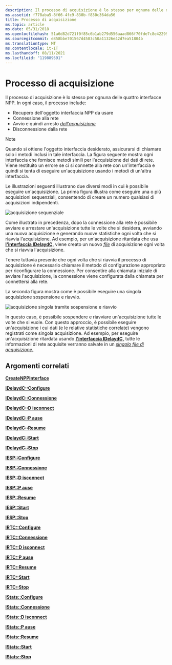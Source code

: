 ```yaml
---
description: Il processo di acquisizione è lo stesso per ognuna delle quattro interfacce NPP.
ms.assetid: f778aba5-8f66-4fc9-830b-f830c364da56
title: Processo di acquisizione
ms.topic: article
ms.date: 05/31/2018
ms.openlocfilehash: 51a6d82d721f0f85c6b1ab279d556aaad866f70fde7c8e422995cba5be513d8e
ms.sourcegitcommit: e858bbe701567d4583c50a11326e42d7ea51804b
ms.translationtype: MT
ms.contentlocale: it-IT
ms.lasthandoff: 08/11/2021
ms.locfileid: "119889591"
---
```

# <a name="the-capture-process"></a>Processo di acquisizione

Il processo di acquisizione è lo stesso per ognuna delle quattro interfacce NPP. In ogni caso, il processo include:

-   Recupero dell'oggetto interfaccia NPP da usare
-   Connessione alla rete
-   Avvio e quindi arresto [ *dell'acquisizione*](c.md)
-   Disconnessione dalla rete

> [!Note]  
> Quando si ottiene l'oggetto interfaccia desiderato, assicurarsi di chiamare solo i metodi inclusi in tale interfaccia. La figura seguente mostra ogni interfaccia che fornisce metodi simili per l'acquisizione dei dati di rete. Viene restituito un errore se ci si connette alla rete con un'interfaccia e quindi si tenta di eseguire un'acquisizione usando i metodi di un'altra interfaccia.

 

Le illustrazioni seguenti illustrano due diversi modi in cui è possibile eseguire un'acquisizione. La prima figura illustra come eseguire una o più acquisizioni sequenziali, consentendo di creare un numero qualsiasi di acquisizioni indipendenti.

![acquisizione sequenziale](images/capt1.png)

Come illustrato in precedenza, dopo la connessione alla rete è possibile avviare e arrestare un'acquisizione tutte le volte che si desidera, avviando una nuova acquisizione e generando nuove statistiche ogni volta che si riavvia l'acquisizione. Ad esempio, per un'acquisizione ritardata che usa [**l'interfaccia IDelaydC,**](idelaydc.md) viene creato un nuovo [*file*](c.md) di acquisizione ogni volta che si riavvia l'acquisizione.

Tenere tuttavia presente che ogni volta che si riavvia il processo di acquisizione è necessario chiamare il metodo di configurazione appropriato per riconfigurare la connessione. Per consentire alla chiamata iniziale di avviare l'acquisizione, la connessione viene configurata dalla chiamata per connettersi alla rete.

La seconda figura mostra come è possibile eseguire una singola acquisizione sospensione e riavvio.

![acquisizione singola tramite sospensione e riavvio](images/capt2.png)

In questo caso, è possibile sospendere e riavviare un'acquisizione tutte le volte che si vuole. Con questo approccio, è possibile eseguire un'acquisizione i cui dati (e le relative statistiche correlate) vengono registrati come singola acquisizione. Ad esempio, per eseguire un'acquisizione ritardata usando [**l'interfaccia IDelaydC,**](idelaydc.md) tutte le informazioni di rete acquisite verranno salvate in un [*singolo file di acquisizione.*](c.md)

## <a name="related-topics"></a>Argomenti correlati

<dl> <dt>

[**CreateNPPInterface**](createnppinterface.md)
</dt> <dt>

[**IDelaydC::Configure**](idelaydc-configure.md)
</dt> <dt>

[**IDelaydC::Connessione**](idelaydc-connect.md)
</dt> <dt>

[**IDelaydC::D isconnect**](idelaydc-disconnect.md)
</dt> <dt>

[**IDelaydC::P ause**](idelaydc-pause.md)
</dt> <dt>

[**IDelaydC::Resume**](idelaydc-resume.md)
</dt> <dt>

[**IDelaydC::Start**](idelaydc-start.md)
</dt> <dt>

[**IDelaydC::Stop**](idelaydc-stop.md)
</dt> <dt>

[**IESP::Configure**](iesp-configure.md)
</dt> <dt>

[**IESP::Connessione**](iesp-connect.md)
</dt> <dt>

[**IESP::D isconnect**](iesp-disconnect.md)
</dt> <dt>

[**IESP::P ause**](iesp-pause.md)
</dt> <dt>

[**IESP::Resume**](iesp-resume.md)
</dt> <dt>

[**IESP::Start**](iesp-start.md)
</dt> <dt>

[**IESP::Stop**](iesp-stop.md)
</dt> <dt>

[**IRTC::Configure**](irtc-configure.md)
</dt> <dt>

[**IRTC::Connessione**](irtc-connect.md)
</dt> <dt>

[**IRTC::D isconnect**](irtc-disconnect.md)
</dt> <dt>

[**IRTC::P ause**](irtc-pause.md)
</dt> <dt>

[**IRTC::Resume**](irtc-resume.md)
</dt> <dt>

[**IRTC::Start**](irtc-start.md)
</dt> <dt>

[**IRTC::Stop**](irtc-stop.md)
</dt> <dt>

[**IStats::Configure**](istats-configure.md)
</dt> <dt>

[**IStats::Connessione**](istats-connect.md)
</dt> <dt>

[**IStats::D isconnect**](istats-disconnect.md)
</dt> <dt>

[**IStats::P ause**](istats-pause.md)
</dt> <dt>

[**IStats::Resume**](istats-resume.md)
</dt> <dt>

[**IStats::Start**](istats-start.md)
</dt> <dt>

[**IStats::Stop**](istats-stop.md)
</dt> </dl>

 

 



